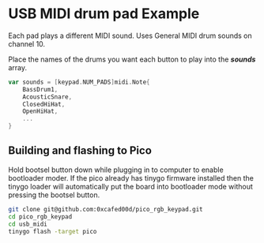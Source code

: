 
# USB MIDI drum pad Example

Each pad plays a different MIDI sound. Uses General MIDI drum sounds on channel 10.

Place the names of the drums you want each button to play into the ***sounds*** array.

```go
var sounds = [keypad.NUM_PADS]midi.Note{
	BassDrum1,
	AcousticSnare,
	ClosedHiHat,
	OpenHiHat,
	...
}
```

## Building and flashing to Pico
Hold bootsel button down while plugging in to computer to enable bootloader moder.
If the pico already has tinygo firmware installed then the tinygo loader will automatically put the board 
into bootloader mode without pressing the bootsel button.

```bash
git clone git@github.com:0xcafed00d/pico_rgb_keypad.git
cd pico_rgb_keypad
cd usb_midi
tinygo flash -target pico
```



